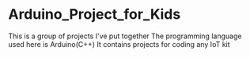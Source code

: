 # Arduino_Project_for_Kids
This is a group of projects I've put together
The programming language used here is Arduino(C++)
It contains projects for coding any IoT kit

